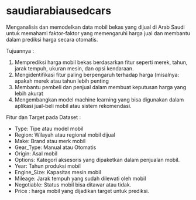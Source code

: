 # saudiarabiausedcars
Menganalisis dan memodelkan data mobil bekas yang dijual di Arab Saudi untuk memahami faktor-faktor yang memengaruhi harga jual dan membantu dalam prediksi harga secara otomatis.

Tujuannya :

1. Memprediksi harga mobil bekas berdasarkan fitur seperti merek, tahun, jarak tempuh, ukuran mesin, dan opsi kendaraan.
2. Mengidentifikasi fitur paling berpengaruh terhadap harga (misalnya: apakah merek atau tahun lebih penting
3. Membantu pembeli dan penjual dalam membuat keputusan harga yang lebih akurat
4. Mengembangkan model machine learning yang bisa digunakan dalam aplikasi jual-beli mobil atau sistem rekomendasi.

Fitur dan Target pada Dataset : 
-	Type: Tipe atau model mobil
-	Region: Wilayah atau regional mobil dijual
-	Make: Brand atau merk mobil
-	Gear_Type: Manual atau Otomatis
-	Origin: Asal mobil 
-	Options: Kategori aksesoris yang dipaketkan dalam penjualan mobil.
-	Year: Tahun produksi mobil
-	Engine_Size: Kapasitas mesin mobil
-	Mileage: Jarak tempuh yang sudah dilewati oleh mobil
-	Negotiable: Status mobil bisa ditawar atau tidak.
-   Price : harga mobil yang dijadikan target untuk prediksi.

